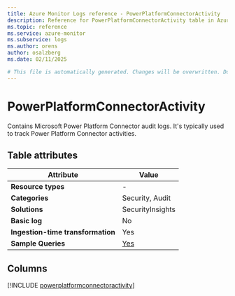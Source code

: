 ```yaml
---
title: Azure Monitor Logs reference - PowerPlatformConnectorActivity
description: Reference for PowerPlatformConnectorActivity table in Azure Monitor Logs.
ms.topic: reference
ms.service: azure-monitor
ms.subservice: logs
ms.author: orens
author: osalzberg
ms.date: 02/11/2025

# This file is automatically generated. Changes will be overwritten. Do not change this file directly.
---
```


# PowerPlatformConnectorActivity

Contains Microsoft Power Platform Connector audit logs. It's typically used to track Power Platform Connector activities.


## Table attributes

|Attribute|Value|
|---|---|
|**Resource types**|-|
|**Categories**|Security, Audit|
|**Solutions**| SecurityInsights|
|**Basic log**|No|
|**Ingestion-time transformation**|Yes|
|**Sample Queries**|[Yes](/azure/azure-monitor/reference/queries/powerplatformconnectoractivity)|



## Columns
  
[!INCLUDE [powerplatformconnectoractivity](~/reusable-content/ce-skilling/azure/includes/azure-monitor/reference/tables/powerplatformconnectoractivity-include.md)]
